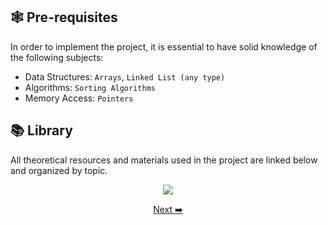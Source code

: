 ## 🕸️ Pre-requisites <a id="requisites"></a>

In order to implement the project, it is essential to have 
solid knowledge of the following subjects:

* Data Structures: `Arrays`, `Linked List (any type)`  
* Algorithms: `Sorting Algorithms`  
* Memory Access: `Pointers`  

## 📚 Library <a id="library"></a>

All theoretical resources and materials used in the project are linked below and organized by topic. 

<p align="center"> 
  <a href="https://github.com/pin3dev/42_Cursus/tree/main/library/#02-PushSwap">
    <img src="https://img.shields.io/badge/PushSwap_Library-gray?style=for-the-badge"/>
  </a>
</p>

<p align="center">
<a href="https://github.com/pin3dev/42_Cursus/blob/main/tutorial/PushSwap/EN/docs/">Next ➡️ </a>
</p>
